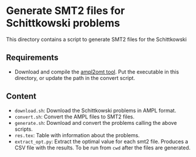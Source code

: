 # Generate SMT2 files for Schittkowski problems

This directory contains a script to generate SMT2 files for the Schittkowski

## Requirements

- Download and compile the [ampl2omt tool](https://github.com/masinag/ampl2omt). Put the executable in this directory,
  or update the path in the convert script.

## Content

- `download.sh`: Download the Schittkowski problems in AMPL format.
- `convert.sh`: Convert the AMPL files to SMT2 files.
- `generate.sh`: Download and convert the problems calling the above scripts.
- `res.tex`: Table with information about the problems.
- `extract_opt.py`: Extract the optimal value for each smt2 file. Produces a CSV file with the results. To be run from
  `cwd` after the files are generated.